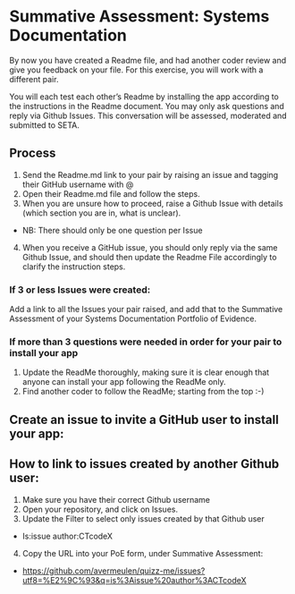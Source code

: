 

# Summative Assessment: Systems Documentation

By now you have created a Readme file, and had another coder review and give you feedback on your file.
For this exercise, you will work with a different pair.

You will each test each other’s Readme by installing the app according to the instructions in the Readme document. 
You may only ask questions and reply via Github Issues. This conversation will be assessed, moderated and submitted to SETA.

## Process
1. Send the Readme.md link to your pair by raising an issue and tagging their GitHub username with @
2. Open their Readme.md file and follow the steps.
3. When you are unsure how to proceed, raise a Github Issue with details (which section you are in, what is unclear). 
 * NB: There should only be one question per Issue
4. When you receive a GitHub issue, you should only reply via the same Github Issue, and should then update the Readme File accordingly to clarify the instruction steps.

### If 3 or less Issues were created:
Add a link to all the Issues your pair raised, and add that to the Summative Assessment of your Systems Documentation Portfolio of Evidence.

### If more than 3 questions were needed in order for your pair to install your app
1. Update the ReadMe thoroughly, making sure it is clear enough that anyone can install your app following the ReadMe only.
2. Find another coder to follow the ReadMe; starting from the top :-)

## Create an issue to invite a GitHub user to install your app:


## How to link to issues created by another Github user:
1. Make sure you have their correct Github username
2. Open your repository, and click on Issues.
3. Update the Filter to select only issues created by that Github user
 * Is:issue author:CTcodeX
4. Copy the URL into your PoE form, under Summative Assessment:
 * https://github.com/avermeulen/quizz-me/issues?utf8=%E2%9C%93&q=is%3Aissue%20author%3ACTcodeX





